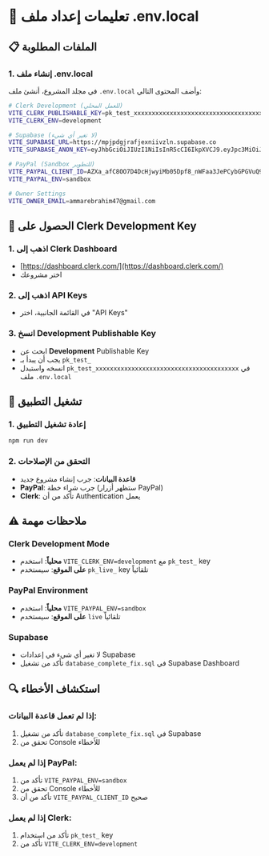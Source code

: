 # 🔧 تعليمات إعداد ملف .env.local

## 📋 الملفات المطلوبة

### 1. إنشاء ملف .env.local
في مجلد المشروع، أنشئ ملف `.env.local` وأضف المحتوى التالي:

```bash
# Clerk Development (للعمل المحلي)
VITE_CLERK_PUBLISHABLE_KEY=pk_test_xxxxxxxxxxxxxxxxxxxxxxxxxxxxxxxxxxxxxxxx
VITE_CLERK_ENV=development

# Supabase (لا تغير أي شيء)
VITE_SUPABASE_URL=https://mpjpdgjrafjexniivzln.supabase.co
VITE_SUPABASE_ANON_KEY=eyJhbGciOiJIUzI1NiIsInR5cCI6IkpXVCJ9.eyJpc3MiOiJzdXBhYmFzZSIsInJlZiI6ImNweXVya2ViZWZqcXl5bWNwcGFnIiwicm9sZSI6ImFub24iLCJpYXQiOjE3NTQ1MDQyMDgsImV4cCI6MjA3MDA4MDIwOH0.tzbcZimLXGfpUbno7DeofNQsBt8-ukkEVcE5krxcDhQ

# PayPal (Sandbox للتطوير)
VITE_PAYPAL_CLIENT_ID=AZXa_afC8OO7D4DcHjwyiMb05Dpf8_nWFaa3JePCybGPGVuQ9hJVmgyP0FSfxxpSYpykbvJHV6uW-ymG
VITE_PAYPAL_ENV=sandbox

# Owner Settings
VITE_OWNER_EMAIL=ammarebrahim47@gmail.com
```

## 🔑 الحصول على Clerk Development Key

### 1. اذهب إلى Clerk Dashboard
- [https://dashboard.clerk.com/](https://dashboard.clerk.com/)
- اختر مشروعك

### 2. اذهب إلى API Keys
- في القائمة الجانبية، اختر "API Keys"

### 3. انسخ Development Publishable Key
- ابحث عن **Development** Publishable Key
- يجب أن يبدأ بـ `pk_test_`
- انسخه واستبدل `pk_test_xxxxxxxxxxxxxxxxxxxxxxxxxxxxxxxxxxxxxxxx` في ملف `.env.local`

## 🚀 تشغيل التطبيق

### 1. إعادة تشغيل التطبيق
```bash
npm run dev
```

### 2. التحقق من الإصلاحات
- **قاعدة البيانات**: جرب إنشاء مشروع جديد
- **PayPal**: جرب شراء خطة (ستظهر أزرار PayPal)
- **Clerk**: تأكد من أن Authentication يعمل

## ⚠️ ملاحظات مهمة

### Clerk Development Mode
- **محلياً**: استخدم `VITE_CLERK_ENV=development` مع `pk_test_` key
- **على الموقع**: سيستخدم `pk_live_` key تلقائياً

### PayPal Environment
- **محلياً**: استخدم `VITE_PAYPAL_ENV=sandbox`
- **على الموقع**: سيستخدم `live` تلقائياً

### Supabase
- لا تغير أي شيء في إعدادات Supabase
- تأكد من تشغيل `database_complete_fix.sql` في Supabase Dashboard

## 🔍 استكشاف الأخطاء

### إذا لم تعمل قاعدة البيانات:
1. تأكد من تشغيل `database_complete_fix.sql` في Supabase
2. تحقق من Console للأخطاء

### إذا لم يعمل PayPal:
1. تأكد من `VITE_PAYPAL_ENV=sandbox`
2. تحقق من Console للأخطاء
3. تأكد من أن `VITE_PAYPAL_CLIENT_ID` صحيح

### إذا لم يعمل Clerk:
1. تأكد من استخدام `pk_test_` key
2. تأكد من `VITE_CLERK_ENV=development`
